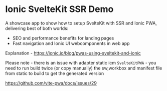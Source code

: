 # Ionic SvelteKit SSR Demo
A showcase app to show how to setup SvelteKit with SSR and Ionic PWA, delivering best of both worlds:
- SEO and performance benefits for landing pages
- Fast navigation and Ionic UI webcomponents in web app 

Explanation - https://ionic.io/blog/pwas-using-sveltekit-and-ionic

Please note - there is an issue with adapter static icm `SvelteKitPWA` - you need to run build twice (or copy manually) the sw,workbox and manifest file from static to build to get the generated version

https://github.com/vite-pwa/docs/issues/29